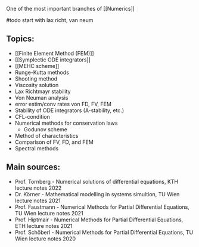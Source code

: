 One of the most important branches of [[Numerics]]



#todo start with lax richt, van neum


## Topics:
- [[Finite Element Method (FEM)]]
- [[Symplectic ODE integrators]]
- [[MEHC scheme]]
- Runge-Kutta methods
- Shooting method
- Viscosity solution
- Lax Richtmayr stability
- Von Neuman analysis
- error estim/conv rates von FD, FV, FEM
- Stability of ODE integrators (A-stability, etc.)
- CFL-condition
- Numerical methods for conservation laws
	- Godunov scheme
- Method of characteristics
- Comparison of FV, FD, and FEM
- Spectral methods


## Main sources:
- Prof. Tornberg - Numerical solutions of differential equations, KTH lecture notes 2022
- Dr. Körner - Mathematical modelling in systems simultion, TU Wien lecture notes 2021
- Prof. Faustmann - Numerical Methods for Partial Differential Equations, TU Wien lecture notes 2021
- Prof. Hiptmair - Numerical Methods for Partial Differential Equations, ETH lecture notes 2021
- Prof. Schöberl - Numerical Methods for Partial Differential Equations, TU Wien lecture notes 2020